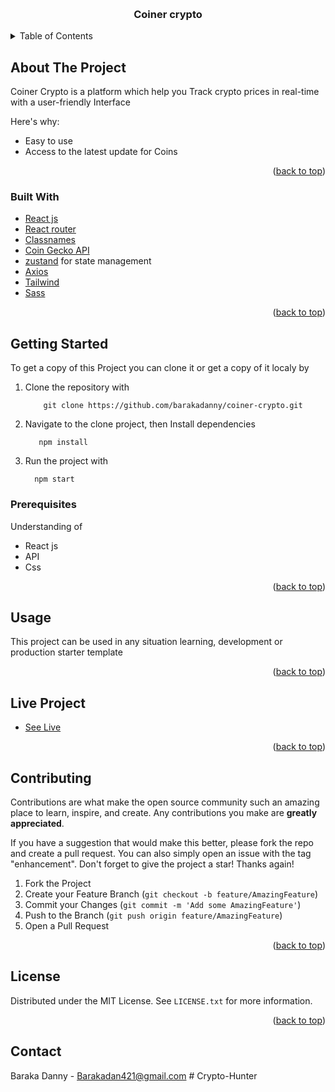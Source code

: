 <!-- Improved compatibility of back to top link: See: https://github.com/othneildrew/Best-README-Template/pull/73 -->
<a name="readme-top"></a>



<!-- PROJECT LOGO -->
<br />
<div align="center">
  <a href="https://github.com/othneildrew/Best-README-Template">
  </a>

  <h3 align="center">Coiner crypto</h3>

</div>



<!-- TABLE OF CONTENTS -->
<details>
  <summary>Table of Contents</summary>
  <ol>
    <li>
      <a href="#about-the-project">About The Project</a>
      <ul>
        <li><a href="#built-with">Built With</a></li>
      </ul>
    </li>
    <li>
      <a href="#getting-started">Getting Started</a>
      <ul>
        <li><a href="#prerequisites">Prerequisites</a></li>
        <li><a href="#installation">Installation</a></li>
      </ul>
    </li>
    <li><a href="#usage">Usage</a></li>
    <li><a href="#roadmap">Live Project</a></li>
    <li><a href="#contributing">Contributing</a></li>
    <li><a href="#license">License</a></li>
    <li><a href="#contact">Contact</a></li>
  </ol>
</details>



<!-- ABOUT THE PROJECT -->
## About The Project

Coiner Crypto is a platform which help you Track crypto prices in real-time with a user-friendly Interface

Here's why:
* Easy to use
* Access to the latest update for Coins


<p align="right">(<a href="#readme-top">back to top</a>)</p>



### Built With

* [React js](https://reactjs.org/)
* [React router](https://reactrouter.com/en/main)
* [Classnames](https://www.npmjs.com/package/classnames)
* [Coin Gecko API](https://www.coingecko.com/en/api)
* [zustand](https://github.com/pmndrs/zustand) for state management
* [Axios](https://github.com/axios/axios)
* [Tailwind](https://tailwindcss.com/)
* [Sass](https://www.npmjs.com/package/sass)

<p align="right">(<a href="#readme-top">back to top</a>)</p>



<!-- GETTING STARTED -->
## Getting Started

To get a copy of this Project you can clone it or get a copy of it localy by

1. Clone the repository with
   ```
       git clone https://github.com/barakadanny/coiner-crypto.git
   ```
2. Navigate to the clone project, then Install dependencies 
   ```
      npm install
   ```
3. Run the project with
   ```
     npm start
   ```

### Prerequisites

Understanding of

- React js
- API
- Css

<p align="right">(<a href="#readme-top">back to top</a>)</p>



<!-- USAGE EXAMPLES -->
## Usage

This project can be used in any situation learning, development or production starter template


<p align="right">(<a href="#readme-top">back to top</a>)</p>



<!-- ROADMAP -->
## Live Project

- [See Live](https://coiner-crypto.vercel.app/)
<p align="right">(<a href="#readme-top">back to top</a>)</p>



<!-- CONTRIBUTING -->
## Contributing

Contributions are what make the open source community such an amazing place to learn, inspire, and create. Any contributions you make are **greatly appreciated**.

If you have a suggestion that would make this better, please fork the repo and create a pull request. You can also simply open an issue with the tag "enhancement".
Don't forget to give the project a star! Thanks again!

1. Fork the Project
2. Create your Feature Branch (`git checkout -b feature/AmazingFeature`)
3. Commit your Changes (`git commit -m 'Add some AmazingFeature'`)
4. Push to the Branch (`git push origin feature/AmazingFeature`)
5. Open a Pull Request

<p align="right">(<a href="#readme-top">back to top</a>)</p>



<!-- LICENSE -->
## License

Distributed under the MIT License. See `LICENSE.txt` for more information.

<p align="right">(<a href="#readme-top">back to top</a>)</p>



<!-- CONTACT -->
## Contact

Baraka Danny - Barakadan421@gmail.com
#   C r y p t o - H u n t e r  
 